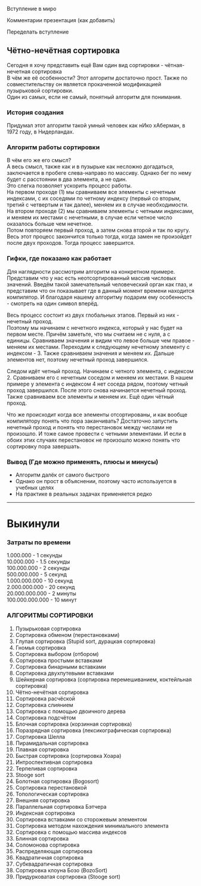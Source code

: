 Вступление в миро

Комментарии презентация (как добавить)

Переделать вступление 

## Чётно-нечётная сортировка
Сегодня я хочу представить ещё Вам один вид сортировки - чётная-нечетная сортировка
<br>
В чём же её особенности? Этот алгоритм достаточно прост. Также по совместительству он является прокаченной модификацией пузырьковой сортировки.
<br>
Один из самых, если не самый, понятный алгоритм для понимания. 

### История создания
Придумал этот алгоритм такой умный человек как нИко хАберман, в 1972 году, в Нидерландах.

### Алгоритм работы сортировки
В чём его же его смысл?
<br>
А весь смысл, также как и в пузырьке как несложно догадаться, заключается в пробеге слева-направо по массиву. Однако бег по нему будет с расстоянии в два элемента, а не один.
<br>
Это слегка позволяет ускорить процесс работы.
<br>
На первом проходе (1) мы сравниваем все элементы с нечетным индексами, с их соседями по четному индексу (первый со вторым, третий с четвертым и так далее), меняем их в случае необходимости.
<br>
На втором проходе (2) мы сравниваем элементы с четными индексами, и меняем их местами с нечетными, в случае если четное число оказалось больше чем нечетное. 
<br>
Потом повторяем первый проход, а затем снова второй и так по кругу.
<br>
Весь этот процесс закончится только тогда, когда замен не произойдет после двух проходов. Тогда процесс завершится.

### Гифки, где показано как работает
Для наглядности рассмотрим алгоритм на конкретном примере. Представим что у нас есть неотсортированный массив числовых значений. Введём такой замечательный человеческий орган как глаз, и представим что он показывает где в данный момент времени находится компилятор. И благодаря нашему алгоритму подарим ему особенность - смотреть на один символ вперёд. 

Весь процесс состоит из двух глобальных этапов. Первый из них - нечетный проход.
<br>
Поэтому мы начинаем с нечетного индекса, который у нас будет на первом месте. Причём заметьте, что мы считаем не с нуля, а с единицы. Сравниваем значения и видим что левое больше чем правое - меняем их местами. Переходим к следующему нечетному элементу с индексом - 3. Также сравниваем значения и меняем их. Дальше элементов нет, поэтому нечетный проход завершился.

Следом идёт четный проход. Начинаем с четного элемента, с индексом 2. Сравниваем его с нечетным соседом и меняем их местами. В нашем примере у элемента с индексом 4 нет соседа рядом, поэтому четный проход завершился. После этого снова начинается нечетный  проход. Также сравниваем все элементы и меняем их. Ещё один чётный проход. 

Что же происходит когда все элементы отсортированы, и как вообще компилятору понять что пора заканчивать? Достаточно запустить нечетный проход и понять что перестановок между числами не произошло. И тоже самое провести с четными элементами. И если в обоих этих случаях перестановок не произошло можно понять что сортировку пора завершать.

### Вывод (Где можно применять, плюсы и минусы)
- Алгоритм далёк от самого быстрого
- Однако он прост в объяснении, поэтому часто используется в учебных целях
- На практике в реальных задачах применяется редко

-----
# Выкинули
### Затраты по времени
1.000.000 - 1 секунды
<br>
10.000.000 - 1.5 секунды
<br>
100.000.000 - 2 секунды
<br>
500.000.000 - 5 секунд
<br>
1.000.000.000 - 10 секунд
<br>
2.000.000.000 - 20 секунд
<br>
20.000.000.000 - 2 минуты
<br>
100.000.000.000 - 10 минут

### АЛГОРИТМЫ СОРТИРОВКИ
1. Пузырьковая сортировка
2. Сортировка обменом (перестановками)
3. Глупая сортировка (Stupid sort, дурацкая сортировка)
4. Гномья сортировка
5. Сортировка выбором (отбором)
6. Сортировка простыми вставками
7. Сортировка бинарными вставками
8. Сортировка двухпутевыми вставками
9. Шейкерная сортировка (сортировка перемешиванием, коктейльная сортировка)
10. Чётно-нечётная сортировка
11. Сортировка расчёской
12. Сортировка слиянием
13. Сортировка с помощью двоичного дерева
14. Сортировка подсчётом
15. Блочная сортировка (корзинная сортировка)
16. Поразрядная сортировка (лексикографическая сортировка)
17. Сортировка Шелла
18. Пирамидальная сортировка
19. Плавная сортировка
20. Быстрая сортировка (сортировка Хоара)
21. Интроспективная сортировка
22. Терпеливая сортировка
23. Stooge sort
24. Болотная сортировка (Bogosort)
25. Сортировка перестановкой
26. Топологическая сортировка
27. Внешняя сортировка
28. Параллельная сортировка Бэтчера
29. Индексная сортировка
30. Сортировка вставками со сторожевым элементом
31. Сортировка методом нахождения минимального элемента
32. Сортировка с помощью массива индексов
33. Блинная сортировка
34. Соломонова сортировка
35. Распределяющая сортировка
36. Квадратичная сортировка
37. Субквадратичная сортировка
38. Сортировка клоуна Бозо (BozoSort)
39. Придурковатая сортировка (Stooge sort)
